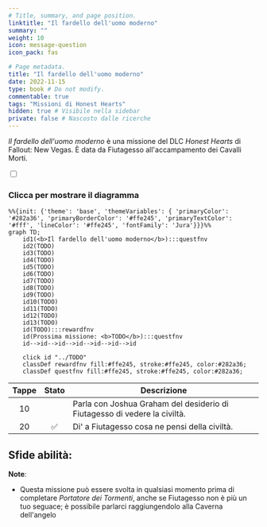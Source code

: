 ```yaml
---
# Title, summary, and page position.
linktitle: "Il fardello dell'uomo moderno"
summary: ""
weight: 10
icon: message-question
icon_pack: fas

# Page metadata.
title: "Il fardello dell'uomo moderno"
date: 2022-11-15
type: book # Do not modify.
commentable: true
tags: "Missioni di Honest Hearts"
hidden: true # Visibile nella sidebar
private: false # Nascosto dalle ricerche
---
```


<div class="fnv">


*Il fardello dell'uomo moderno* è una missione del DLC *Honest Hearts* di Fallout: New Vegas. È data da Fiutagesso all'accampamento dei Cavalli Morti.


<section class="chart-collapse">
<input type="checkbox" name="collapse2" id="handle2">
<h3 class="handle">
<label for="handle2">Clicca per mostrare il diagramma</label>
</h3>
<div class="content">

```mermaid
%%{init: {'theme': 'base', 'themeVariables': { 'primaryColor': '#282a36', 'primaryBorderColor': '#ffe245', 'primaryTextColor': '#fff', 'lineColor': '#ffe245', 'fontFamily': 'Jura'}}}%%
graph TD;
    id1(<b>Il fardello dell'uomo moderno</b>):::questfnv
    id2(TODO)
    id3(TODO)
    id4(TODO)
    id5(TODO)
    id6(TODO)
    id7(TODO) 
    id8(TODO)
    id9(TODO)
    id10(TODO)
    id11(TODO)
    id12(TODO)
    id13(TODO) 
    id(TODO):::rewardfnv
    id(Prossima missione: <b>TODO</b>):::questfnv
    id-->id-->id-->id-->id-->id-->id
    
    click id "../TODO"
    classDef rewardfnv fill:#ffe245, stroke:#ffe245, color:#282a36;
    classDef questfnv fill:#ffe245, stroke:#ffe245, color:#282a36;
```

</div>
</section>

| Tappe |       Stato        | Descrizione |
|:-----:|:------------------:| ----------- |
|                           10                          |            | Parla con Joshua Graham del desiderio di Fiutagesso di vedere la civiltà.                                                                                                   |
|                           20                          | :white_check_mark: | Di' a Fiutagesso cosa ne pensi della civiltà.                                                                                                                               |



**Sfide abilità**:
- 



**Note**:
- Questa missione può essere svolta in qualsiasi momento prima di completare *Portatore dei Tormenti*, anche se Fiutagesso non è più un tuo seguace; è possibile parlarci raggiungendolo alla Caverna dell'angelo


</div>


